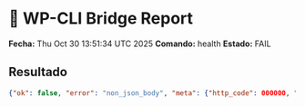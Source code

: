 # 🔗 WP-CLI Bridge Report
**Fecha:** Thu Oct 30 13:51:34 UTC 2025
**Comando:** health
**Estado:** FAIL

## Resultado
```json
{"ok": false, "error": "non_json_body", "meta": {"http_code": 000000, "body_preview": ""}}
```
